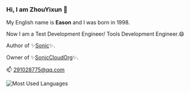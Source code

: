 ### Hi, I am **ZhouYixun** 👋

My English name is **Eason** and I was born in 1998.

Now I am a Test Development Engineer/ Tools Development Engineer.😄

Author of ✨[Sonic](https://sonic-cloud.gitee.io)✨.

Owner of ✨[SonicCloudOrg](https://github.com/SonicCloudOrg)✨.

📫 <291028775@qq.com>

![Most Used Languages](https://github-readme-stats.vercel.app/api/top-langs/?username=ZhouYixun&theme=bright&layout=compact)

